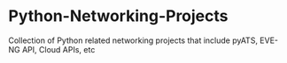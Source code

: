 # Python-Networking-Projects

Collection of Python related networking projects that include pyATS, EVE-NG API, Cloud APIs, etc
